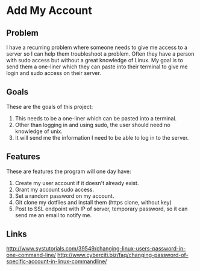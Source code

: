 # Add My Account

## Problem

I have a recurring problem where someone needs to give me access to a
server so I can help them troubleshoot a problem. Often they have a
person with sudo access but without a great knowledge of Linux. My goal
is to send them a one-liner which they can paste into their terminal to
give me login and sudo access on their server.

## Goals

These are the goals of this project:
1. This needs to be a one-liner which can be pasted into a terminal.
2. Other than logging in and using sudo, the user should need no
   knowledge of unix.
3. It will send me the information I need to be able to log in to the
   server.

## Features

These are features the program will one day have:
1. Create my user account if it doesn't already exist.
2. Grant my account sudo access.
3. Set a random password on my account. 
4. Git clone my dotfiles and install them (https clone, without key)
5. Post to SSL endpoint with IP of server, temporary password, so it can
   send me an email to notify me.

## Links

http://www.systutorials.com/39549/changing-linux-users-password-in-one-command-line/
http://www.cyberciti.biz/faq/changing-password-of-specific-account-in-linux-commandline/


